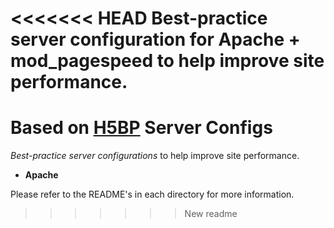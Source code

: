 <<<<<<< HEAD
Best-practice server configuration for Apache + mod_pagespeed to help improve site performance.
=======
# Based on [H5BP](http://h5bp.github.com) Server Configs

*Best-practice server configurations* to help improve site performance.

* **Apache**

Please refer to the README's in each directory for more information.
>>>>>>> New readme
